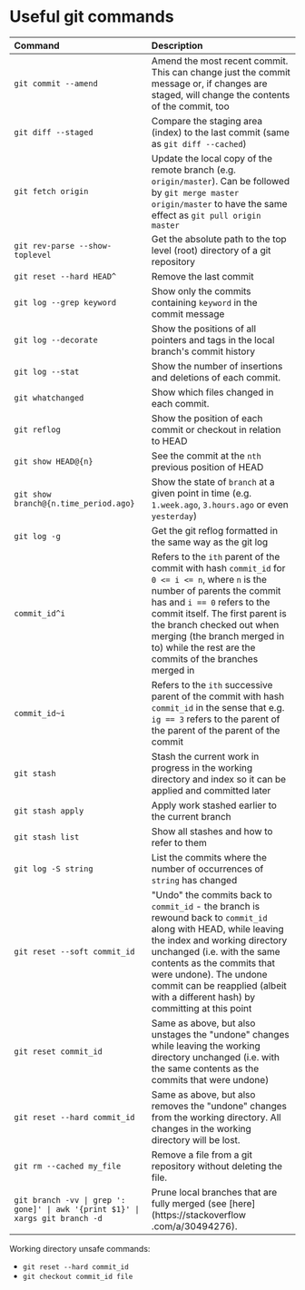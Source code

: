 # Useful git commands
| Command | Description |
| :------ | :---------- |
| `git commit --amend` | Amend the most recent commit. This can change just the commit message or, if changes are staged, will change the contents of the commit, too |
| `git diff --staged` | Compare the staging area (index) to the last commit (same as `git diff --cached`) |
| `git fetch origin` | Update the local copy of the remote branch (e.g. `origin/master`). Can be followed by `git merge master origin/master` to have the same effect as `git pull origin master` |
| `git rev-parse --show-toplevel` | Get the absolute path to the top level (root) directory of a git repository |
| `git reset --hard HEAD^` | Remove the last commit |
| `git log --grep keyword` | Show only the commits containing `keyword` in the commit message |
| `git log --decorate` | Show the positions of all pointers and tags in the local branch's commit history |
| `git log --stat` | Show the number of insertions and deletions of each commit. |
| `git whatchanged` | Show which files changed in each commit. |
| `git reflog` | Show the position of each commit or checkout in relation to HEAD |
| `git show HEAD@{n}` | See the commit at the `nth` previous position of HEAD |
| `git show branch@{n.time_period.ago}` | Show the state of `branch` at a given point in time (e.g. `1.week.ago`, `3.hours.ago` or even  `yesterday`) |
| `git log -g` | Get the git reflog formatted in the same way as the git log |
| `commit_id^i` | Refers to the `ith` parent of the commit with hash `commit_id` for `0 <= i <= n`, where `n` is the number of parents the commit has and `i == 0` refers to the commit itself. The first parent is the branch checked out when merging (the branch merged in to) while the rest are the commits of the branches merged in |
| `commit_id~i` | Refers to the `ith` successive parent of the commit with hash `commit_id` in the sense that e.g. `ig == 3` refers to the parent of the parent of the parent of the commit |
| `git stash` | Stash the current work in progress in the working directory and index so it can be applied and committed later |
| `git stash apply` | Apply work stashed earlier to the current branch |
| `git stash list` | Show all stashes and how to refer to them |
| `git log -S string` | List the commits where the number of occurrences of `string` has changed |
| `git reset --soft commit_id` | "Undo" the commits back to `commit_id` - the branch is rewound back to `commit_id` along with HEAD, while leaving the index and working directory unchanged (i.e. with the same contents as the commits that were undone). The undone commit can be reapplied (albeit with a different hash) by committing at this point |
| `git reset commit_id` | Same as above, but also unstages the "undone" changes while leaving the working directory unchanged (i.e. with the same contents as the commits that were undone) |
| `git reset --hard commit_id` | Same as above, but also removes the "undone" changes from the working directory. All changes in the working directory will be lost. |
| `git rm --cached my_file` | Remove a file from a git repository without deleting the file. |
| `git branch -vv \| grep ': gone]' \| awk '{print $1}' \| xargs git branch -d` | Prune local branches that are fully merged (see [here](https://stackoverflow .com/a/30494276). |

Working directory unsafe commands:
* `git reset --hard commit_id`
* `git checkout commit_id file`
